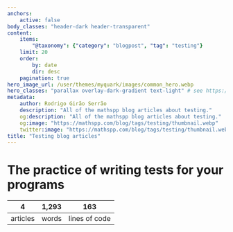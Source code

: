 ```yaml
---
anchors:
    active: false
body_classes: "header-dark header-transparent"
content:
    items:
        "@taxonomy": {"category": "blogpost", "tag": "testing"}
    limit: 20
    order:
        by: date
        dir: desc
    pagination: true
hero_image_url: /user/themes/myquark/images/common_hero.webp
hero_classes: "parallax overlay-dark-gradient text-light" # see https://demo.getgrav.org/blog-skeleton/blog/hero-classes
metadata:
    author: Rodrigo Girão Serrão
    description: "All of the mathspp blog articles about testing."
    og:description: "All of the mathspp blog articles about testing."
    og:image: "https://mathspp.com/blog/tags/testing/thumbnail.webp"
    twitter:image: "https://mathspp.com/blog/tags/testing/thumbnail.webp"
title: "Testing blog articles"
---
```



# The practice of writing tests for your programs


<table class="stats-table">
    <thead>
        <tr>
            <th style="text-align: center;">4</th>
            <th style="text-align: center;">1,293</th>
            <th style="text-align: center;">163</th>
        </tr>
    </thead>
    <tbody>
        <tr>
            <td style="text-align: center;">articles</td>
            <td style="text-align: center;">words</td>
            <td style="text-align: center;">lines of code</td>
        </tr>
    </tbody>
</table>